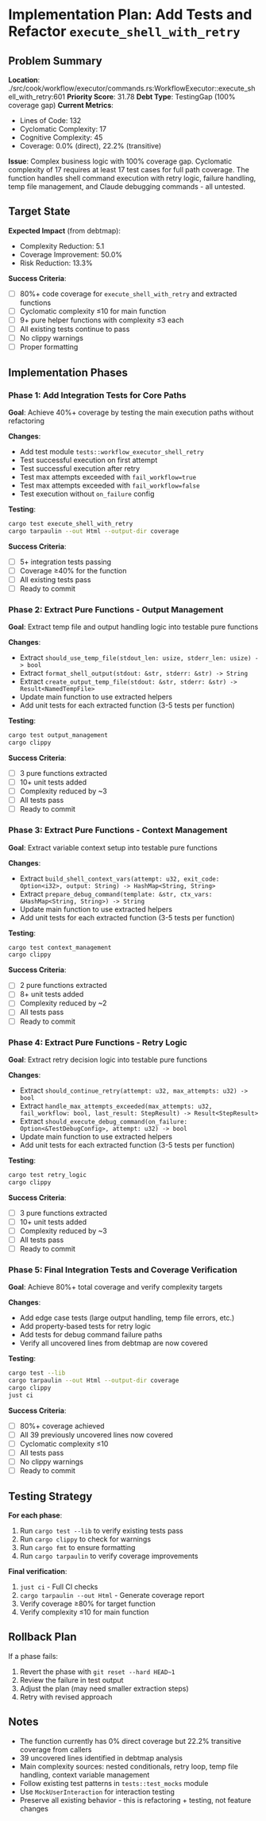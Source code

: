 # Implementation Plan: Add Tests and Refactor `execute_shell_with_retry`

## Problem Summary

**Location**: ./src/cook/workflow/executor/commands.rs:WorkflowExecutor::execute_shell_with_retry:601
**Priority Score**: 31.78
**Debt Type**: TestingGap (100% coverage gap)
**Current Metrics**:
- Lines of Code: 132
- Cyclomatic Complexity: 17
- Cognitive Complexity: 45
- Coverage: 0.0% (direct), 22.2% (transitive)

**Issue**: Complex business logic with 100% coverage gap. Cyclomatic complexity of 17 requires at least 17 test cases for full path coverage. The function handles shell command execution with retry logic, failure handling, temp file management, and Claude debugging commands - all untested.

## Target State

**Expected Impact** (from debtmap):
- Complexity Reduction: 5.1
- Coverage Improvement: 50.0%
- Risk Reduction: 13.3%

**Success Criteria**:
- [ ] 80%+ code coverage for `execute_shell_with_retry` and extracted functions
- [ ] Cyclomatic complexity ≤10 for main function
- [ ] 9+ pure helper functions with complexity ≤3 each
- [ ] All existing tests continue to pass
- [ ] No clippy warnings
- [ ] Proper formatting

## Implementation Phases

### Phase 1: Add Integration Tests for Core Paths

**Goal**: Achieve 40%+ coverage by testing the main execution paths without refactoring

**Changes**:
- Add test module `tests::workflow_executor_shell_retry`
- Test successful execution on first attempt
- Test successful execution after retry
- Test max attempts exceeded with `fail_workflow=true`
- Test max attempts exceeded with `fail_workflow=false`
- Test execution without `on_failure` config

**Testing**:
```bash
cargo test execute_shell_with_retry
cargo tarpaulin --out Html --output-dir coverage
```

**Success Criteria**:
- [ ] 5+ integration tests passing
- [ ] Coverage ≥40% for the function
- [ ] All existing tests pass
- [ ] Ready to commit

### Phase 2: Extract Pure Functions - Output Management

**Goal**: Extract temp file and output handling logic into testable pure functions

**Changes**:
- Extract `should_use_temp_file(stdout_len: usize, stderr_len: usize) -> bool`
- Extract `format_shell_output(stdout: &str, stderr: &str) -> String`
- Extract `create_output_temp_file(stdout: &str, stderr: &str) -> Result<NamedTempFile>`
- Update main function to use extracted helpers
- Add unit tests for each extracted function (3-5 tests per function)

**Testing**:
```bash
cargo test output_management
cargo clippy
```

**Success Criteria**:
- [ ] 3 pure functions extracted
- [ ] 10+ unit tests added
- [ ] Complexity reduced by ~3
- [ ] All tests pass
- [ ] Ready to commit

### Phase 3: Extract Pure Functions - Context Management

**Goal**: Extract variable context setup into testable pure functions

**Changes**:
- Extract `build_shell_context_vars(attempt: u32, exit_code: Option<i32>, output: String) -> HashMap<String, String>`
- Extract `prepare_debug_command(template: &str, ctx_vars: &HashMap<String, String>) -> String`
- Update main function to use extracted helpers
- Add unit tests for each extracted function (3-5 tests per function)

**Testing**:
```bash
cargo test context_management
cargo clippy
```

**Success Criteria**:
- [ ] 2 pure functions extracted
- [ ] 8+ unit tests added
- [ ] Complexity reduced by ~2
- [ ] All tests pass
- [ ] Ready to commit

### Phase 4: Extract Pure Functions - Retry Logic

**Goal**: Extract retry decision logic into testable pure functions

**Changes**:
- Extract `should_continue_retry(attempt: u32, max_attempts: u32) -> bool`
- Extract `handle_max_attempts_exceeded(max_attempts: u32, fail_workflow: bool, last_result: StepResult) -> Result<StepResult>`
- Extract `should_execute_debug_command(on_failure: Option<&TestDebugConfig>, attempt: u32) -> bool`
- Update main function to use extracted helpers
- Add unit tests for each extracted function (3-5 tests per function)

**Testing**:
```bash
cargo test retry_logic
cargo clippy
```

**Success Criteria**:
- [ ] 3 pure functions extracted
- [ ] 10+ unit tests added
- [ ] Complexity reduced by ~3
- [ ] All tests pass
- [ ] Ready to commit

### Phase 5: Final Integration Tests and Coverage Verification

**Goal**: Achieve 80%+ total coverage and verify complexity targets

**Changes**:
- Add edge case tests (large output handling, temp file errors, etc.)
- Add property-based tests for retry logic
- Add tests for debug command failure paths
- Verify all uncovered lines from debtmap are now covered

**Testing**:
```bash
cargo test --lib
cargo tarpaulin --out Html --output-dir coverage
cargo clippy
just ci
```

**Success Criteria**:
- [ ] 80%+ coverage achieved
- [ ] All 39 previously uncovered lines now covered
- [ ] Cyclomatic complexity ≤10
- [ ] All tests pass
- [ ] No clippy warnings
- [ ] Ready to commit

## Testing Strategy

**For each phase**:
1. Run `cargo test --lib` to verify existing tests pass
2. Run `cargo clippy` to check for warnings
3. Run `cargo fmt` to ensure formatting
4. Run `cargo tarpaulin` to verify coverage improvements

**Final verification**:
1. `just ci` - Full CI checks
2. `cargo tarpaulin --out Html` - Generate coverage report
3. Verify coverage ≥80% for target function
4. Verify complexity ≤10 for main function

## Rollback Plan

If a phase fails:
1. Revert the phase with `git reset --hard HEAD~1`
2. Review the failure in test output
3. Adjust the plan (may need smaller extraction steps)
4. Retry with revised approach

## Notes

- The function currently has 0% direct coverage but 22.2% transitive coverage from callers
- 39 uncovered lines identified in debtmap analysis
- Main complexity sources: nested conditionals, retry loop, temp file handling, context variable management
- Follow existing test patterns in `tests::test_mocks` module
- Use `MockUserInteraction` for interaction testing
- Preserve all existing behavior - this is refactoring + testing, not feature changes
